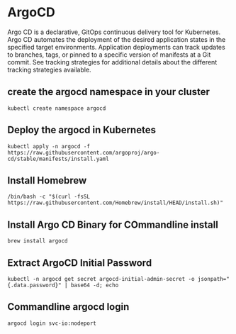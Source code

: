 # ArgoCD
Argo CD is a declarative, GitOps continuous delivery tool for Kubernetes. Argo CD automates the deployment of the desired application states in the specified target environments. 
Application deployments can track updates to branches, tags, or pinned to a specific version of manifests at a Git commit. See tracking strategies for additional details about the different tracking strategies available.

## create the argocd namespace in your cluster
```
kubectl create namespace argocd
```

## Deploy the argocd in Kubernetes 
```
kubectl apply -n argocd -f https://raw.githubusercontent.com/argoproj/argo-cd/stable/manifests/install.yaml
```

## Install Homebrew
```
/bin/bash -c "$(curl -fsSL https://raw.githubusercontent.com/Homebrew/install/HEAD/install.sh)"
```
## Install Argo CD Binary for COmmandline install

```
brew install argocd
```

## Extract ArgoCD Initial Password
```
kubectl -n argocd get secret argocd-initial-admin-secret -o jsonpath="{.data.password}" | base64 -d; echo
```

## Commandline argocd login
```
argocd login svc-io:nodeport
```

